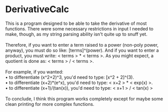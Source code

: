 <h1>DerivativeCalc</h1>

<p>This is a program designed to be able to take the derivative of most functions. There were some necessary restrictions in input I needed to make, though, as my string parsing ability isn't quite up to snuff yet. 
<br/><br/>Therefore, if you want to enter a term raised to a power (non-poly power, anyway), you must do so like: [terms]^(power). And if you want to enter a product, you must write: < terms > * < terms >. As you might expect, a quotient is done as: < terms > / < terms >. <br/><br/>
For example, if you wanted:
<br/><span>&#8226;</span> to differentiate (x^2+2)^3, you'd need to type: [x^2 + 2]^(3).
<br/><span>&#8226;</span> to differentiate (x+2)*(e^x), you'd need to type: < x+2 > * < exp(x) >.
<br/><span>&#8226;</span> to differentiate (x+1)/(tan(x)), you'd need to type: < x+1 > / < tan(x) >
<br/><br/>To conclude, I think this program works completely except for maybe some clean printing for more complex functions.
